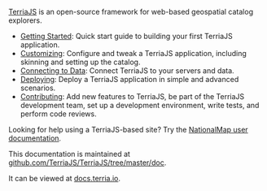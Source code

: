 [TerriaJS](http://terria.io) is an open-source framework for web-based geospatial catalog explorers.

* [Getting Started](getting-started.md): Quick start guide to building your first TerriaJS application.
* [Customizing](customizing/index.md): Configure and tweak a TerriaJS application, including skinning and setting up the catalog.
* [Connecting to Data](connecting-to-data/index.md): Connect TerriaJS to your servers and data.
* [Deploying](deploying/index.md): Deploy a TerriaJS application in simple and advanced scenarios.
* [Contributing](contributing/index.md): Add new features to TerriaJS, be part of the TerriaJS development team, set up a development environment, write tests, and perform code reviews.

Looking for help using a TerriaJS-based site? Try the [NationalMap user documentation](http://nationalmap.gov.au/help/help.html).

This documentation is maintained at [github.com/TerriaJS/TerriaJS/tree/master/doc](https://github.com/TerriaJS/TerriaJS/tree/master/doc).

It can be viewed at [docs.terria.io](https://docs.terria.io).
